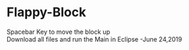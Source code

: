 # Flappy-Block
Spacebar Key to move the block up                       
Download all files and run the Main in Eclipse
-June 24,2019
